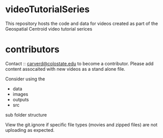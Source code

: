 # videoTutorialSeries
This repository hosts the code and data for videos created as part of the Geospatial Centroid video tutorial serices

# contributors
Contact :: carverd@colostate.edu to become a contributor. 
Please add content assocaited with new videos as a stand alone file. 

Consider using the 
- data
- images 
- outputs
- src 

sub folder structure 

View the git.ignore if specific file types (movies and zipped files) are not uploading as expected.

